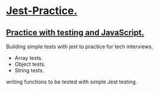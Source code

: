 <h1> <ins> Jest-Practice. </ins> </h1>

<h2> <ins> Practice with testing and JavaScript. </ins> </h2>

<p> Building simple tests with jest to practice for tech interviews. </p>

<ul>
  <li>Array tests.</li>
  <li> Object tests.</li>
  <li> String tests.</li>
</ul>

<p> writing functions to be tested with simple Jest testing. </p>
